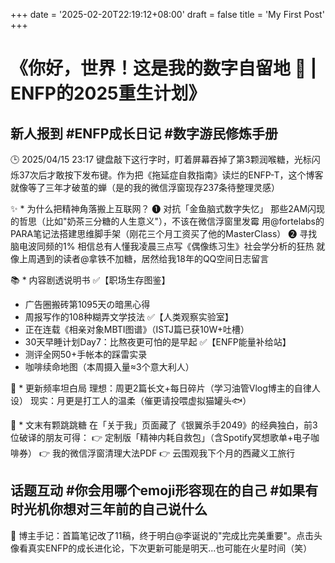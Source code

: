 +++
date = '2025-02-20T22:19:12+08:00'
draft = false
title = 'My First Post'
+++

# 《你好，世界！这是我的数字自留地 🌱 | ENFP的2025重生计划》

## 新人报到 #ENFP成长日记 #数字游民修炼手册

🕒 2025/04/15 23:17 键盘敲下这行字时，盯着屏幕吞掉了第3颗润喉糖，光标闪烁37次后才敢按下发布键。作为把《拖延症自救指南》读烂的ENFP-T，这个博客就像等了三年才破茧的蝉（是的我的微信浮窗现存237条待整理灵感）

✨ * 为什么把精神角落搬上互联网？ ❶ 对抗「金鱼脑式数字失忆」 那些2AM闪现的哲思（比如"奶茶三分糖的人生意义"），不该在微信浮窗里发霉 用@fortelabs的PARA笔记法搭建思维脚手架（刚花三个月工资买了他的MasterClass） ❷ 寻找脑电波同频的1% 相信总有人懂我凌晨三点写《偶像练习生》社会学分析的狂热 就像上周遇到的读者@拿铁不加糖，居然给我18年的QQ空间日志留言

📚 * 内容剧透说明书 ✅【职场生存图鉴】

- 广告圈搬砖第1095天の暗黑心得
- 周报写作的108种糊弄文学技法 ✅【人类观察实验室】
- 正在连载《相亲对象MBTI图谱》（ISTJ篇已获10W+吐槽）
- 30天早睡计划Day7：比熬夜更可怕的是早起 ✅【ENFP能量补给站】
- 测评全网50+手帐本的踩雷实录
- 咖啡续命地图（本周摄入量≈3个意大利人）

🔄 * 更新频率坦白局 理想：周更2篇长文+每日碎片（学习油管Vlog博主的自律人设） 现实：月更是打工人的温柔（催更请投喂虚拟猫罐头🐟）

🎁 * 文末有颗跳跳糖 在「关于我」页面藏了《银翼杀手2049》的经典独白，前3位破译的朋友可得： 👉 定制版「精神内耗自救包」（含Spotify冥想歌单+电子咖啡券） 👉 我的微信浮窗清理大法PDF 👉 云围观我下个月的西藏义工旅行

## 话题互动 #你会用哪个emoji形容现在的自己  #如果有时光机你想对三年前的自己说什么

📌 博主手记：首篇笔记改了11稿，终于明白@李诞说的"完成比完美重要"。点击头像看真实ENFP的成长进化论，下次更新可能是明天...也可能在火星时间（笑）
